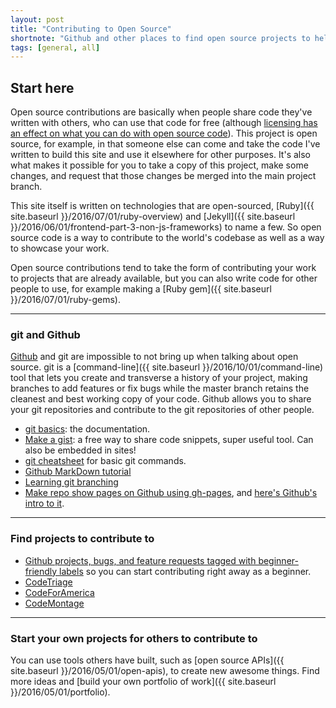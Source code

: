 ```yaml
---
layout: post
title: "Contributing to Open Source"
shortnote: "Github and other places to find open source projects to help out on."
tags: [general, all]
---
```

## Start here
Open source contributions are basically when people share code they've written with others, who can use that code for free (although [licensing has an effect on what you can do with open source code](https://en.wikipedia.org/wiki/Comparison_of_free_and_open-source_software_licenses)). This project is open source, for example, in that someone else can come and take the code I've written to build this site and use it elsewhere for other purposes. It's also what makes it possible for you to take a copy of this project, make some changes, and request that those changes be merged into the main project branch.

This site itself is written on technologies that are open-sourced, [Ruby]({{ site.baseurl }}/2016/07/01/ruby-overview) and [Jekyll]({{ site.baseurl }}/2016/06/01/frontend-part-3-non-js-frameworks) to name a few. So open source code is a way to contribute to the world's codebase as well as a way to showcase your work.

Open source contributions tend to take the form of contributing your work to projects that are already available, but you can also write code for other people to use, for example making a [Ruby gem]({{ site.baseurl }}/2016/07/01/ruby-gems).

<hr>

### git and Github
[Github](http://github.com) and git are impossible to not bring up when talking about open source. git is a [command-line]({{ site.baseurl }}/2016/10/01/command-line) tool that lets you create and transverse a history of your project, making branches to add features or fix bugs while the master branch retains the cleanest and best working copy of your code. Github allows you to share your git repositories and contribute to the git repositories of other people.  

* [git basics](https://git-scm.com/doc): the documentation.
* [Make a gist](https://gist.github.com/): a free way to share code snippets, super useful tool. Can also be embedded in sites!
* [git cheatsheet](http://overapi.com/git) for basic git commands.
* [Github MarkDown tutorial](https://help.github.com/articles/basic-writing-and-formatting-syntax/)
* [Learning git branching](http://learngitbranching.js.org/)
* [Make repo show pages on Github using gh-pages](https://help.github.com/articles/creating-project-pages-manually/), and [here's Github's intro to it](https://pages.github.com/).

<hr>

### Find projects to contribute to
* [Github projects, bugs, and feature requests tagged with beginner-friendly labels](https://github.com/lucev/beginner-friendly) so you can start contributing right away as a beginner.
* [CodeTriage](http://www.codetriage.com/)
* [CodeForAmerica](https://www.codeforamerica.org/)
* [CodeMontage](https://www.codemontage.com/)

<hr>

### Start your own projects for others to contribute to
You can use tools others have built, such as [open source APIs]({{ site.baseurl }}/2016/05/01/open-apis), to create new awesome things. Find more ideas and [build your own portfolio of work]({{ site.baseurl }}/2016/05/01/portfolio).
